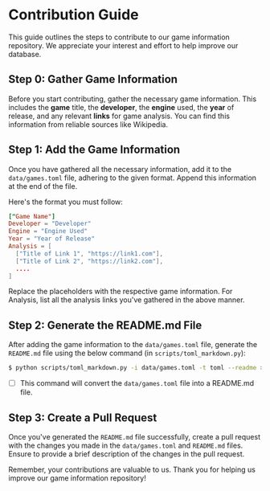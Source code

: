 # Contribution Guide

This guide outlines the steps to contribute to our game information repository. We appreciate your interest and effort to help improve our database.


## Step 0: Gather Game Information

Before you start contributing, gather the necessary game information. This includes the **game** title, the **developer**, the **engine** used, the **year** of release, and any relevant **links** for game analysis. You can find this information from reliable sources like Wikipedia.


## Step 1: Add the Game Information

Once you have gathered all the necessary information, add it to the `data/games.toml` file, adhering to the given format. Append this information at the end of the file.

Here's the format you must follow:

```toml
["Game Name"]
Developer = "Developer"
Engine = "Engine Used"
Year = "Year of Release"
Analysis = [
  ["Title of Link 1", "https://link1.com"],
  ["Title of Link 2", "https://link2.com"],
  ....
]
```

Replace the placeholders with the respective game information. For Analysis, list all the analysis links you've gathered in the above manner.

## Step 2: Generate the README.md File

After adding the game information to the `data/games.toml` file, generate the `README.md` file using the below command (in `scripts/toml_markdown.py`):

``` bash
$ python scripts/toml_markdown.py -i data/games.toml -t toml --readme > README.md
```

  * [ ] This command will convert the `data/games.toml` file into a README.md file.

## Step 3: Create a Pull Request

Once you've generated the `README.md` file successfully, create a pull request with the changes you made in the `data/games.toml` and `README.md` files. Ensure to provide a brief description of the changes in the pull request.

Remember, your contributions are valuable to us. Thank you for helping us improve our game information repository!
